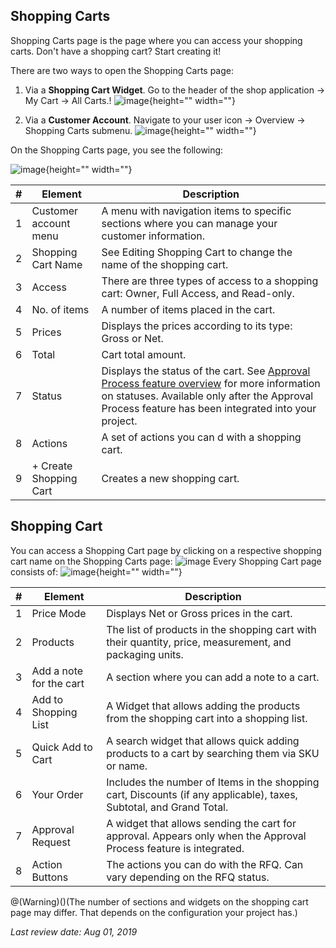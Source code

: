 ## Shopping Carts

Shopping Carts page is the page where you can access your shopping carts. Don't have a shopping cart? Start creating it!

There are two ways to open the Shopping Carts page:

1. Via a **Shopping Cart Widget**. Go to the header of the shop application → My Cart → All Carts.! 
![image](https://spryker.s3.eu-central-1.amazonaws.com/docs/User+Guides/Shop+User+Guides/Shopping+Carts/shopping-carts-widget.png){height="" width=""}


2. Via a **Customer Account**. Navigate to your user icon → Overview → Shopping Carts submenu. 
![image](https://spryker.s3.eu-central-1.amazonaws.com/docs/User+Guides/Shop+User+Guides/Shopping+Carts/customer-account-overview.png){height="" width=""}

On the Shopping Carts page, you see the following:

![image](https://spryker.s3.eu-central-1.amazonaws.com/docs/User+Guides/Shop+User+Guides/Shopping+Carts/shopping-carts-page.png){height="" width=""}

| # | Element | Description |
|---|---|---|
| 1 | Customer account menu | A menu with navigation items to specific sections where you can manage your customer information. |
| 2 | Shopping Cart Name | See Editing Shopping Cart to change the name of the shopping cart. |
| 3 | Access | There are three types of access to a shopping cart: Owner, Full Access, and Read-only. |
| 4 | No. of items | A number of items placed in the cart. |
| 5 | Prices | Displays the prices according to its type: Gross or Net. |
| 6 | Total | Cart total amount. |
| 7 | Status | Displays the status of the cart. See [Approval Process feature overview](https://documentation.spryker.com/v2/docs/approval-process-overview-201903) for more information on statuses. Available only after the Approval Process feature has been integrated into your project. |
| 8 | Actions | A set of actions you can d with a shopping cart. |
| 9 |  + Create Shopping Cart | Creates a new shopping cart. |

## Shopping Cart

You can access a Shopping Cart page by clicking on a respective shopping cart name on the Shopping Carts page:
![image](https://spryker.s3.eu-central-1.amazonaws.com/docs/User+Guides/Shop+User+Guides/Shopping+Carts/shopping-cart-page-overview.png)
Every Shopping Cart page consists of:
![image](https://spryker.s3.eu-central-1.amazonaws.com/docs/User+Guides/Shop+User+Guides/Shopping+Carts/shopping-cart-page.png){height="" width=""}

| # | Element | Description |
|---|---|---|
| 1 | Price Mode | Displays Net or Gross prices in the cart. |
| 2 | Products | The list of products in the shopping cart with their quantity, price, measurement, and packaging units. |
| 3 | Add a note for the cart | A section where you can add a note to a cart. |
| 4 | Add to Shopping List | A Widget that allows adding the products from the shopping cart into a shopping list. |
| 5 | Quick Add to Cart | A search widget that allows quick adding products to a cart by searching them via SKU or name. |
| 6 | Your Order | Includes the number of Items in the shopping cart, Discounts (if any applicable), taxes, Subtotal, and Grand Total. |
| 7 | Approval Request | A widget that allows sending the cart for approval. Appears only when the Approval Process feature is integrated. |
| 8 | Action Buttons | The actions you can do with the RFQ. Can vary depending on the RFQ status. |

@(Warning)()(The number of sections and widgets on the shopping cart page may differ. That depends on the configuration your project has.)

*Last review date: Aug 01, 2019*